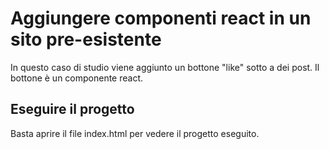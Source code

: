 # Aggiungere componenti react in un sito pre-esistente
In questo caso di studio viene aggiunto un bottone "like" sotto a dei post. Il bottone è un componente react.

## Eseguire il progetto
Basta aprire il file index.html per vedere il progetto eseguito.